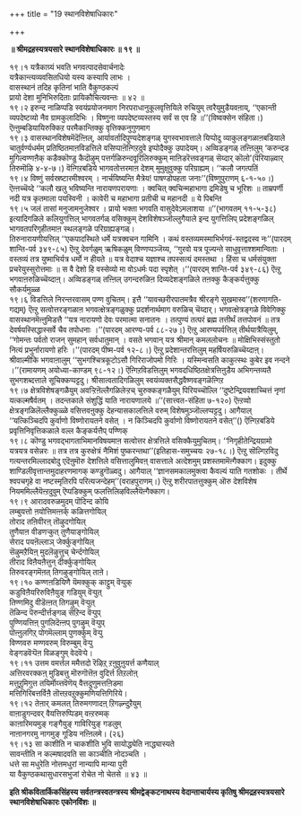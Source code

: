 +++
title = "19 स्थानविशेषाधिकारः"

+++


**॥ श्रीमद्रहस्यत्रयसारे स्थानविशेषाधिकारः ॥ १९ ॥**

१९।१ यत्रैकाग्र्यं भवति भगवत्पादसेवार्चनादेः  
यत्रैकान्त्यव्यवसितधियो यस्य कस्यापि लाभः ।  
वासस्थानं तदिह कृतिनां भाति वैकुण्ठकल्पं  
प्रायो देशा मुनिभिरुदिताः प्रायिकौचित्यवन्तः ॥ ४२ ॥  
१९।२ इरुन्द नाळिप्पडि स्वयंप्रयोजनमाग निरपराधानुकूलवृत्तियिले रुचियुम् त्वरैयुमुडैयवऩाय्, ‘‘एकान्ती व्यपदेष्टव्यो नैव ग्रामकुलादिभिः । विष्णुना व्यपदेष्टव्यस्तस्य सर्वं स एव हि ॥’’(विष्वक्सेन संहिता।) ऎऩ्ऩुम्बडियायिरुक्किऱ परमैकान्तिक्कु वृत्तिक्कनुगुणमाग  
१९।३ वासस्थानविशेषमॆदॆऩ्ऩिल्, आर्यावर्तादिपुण्यदेशङ्गळ् युगस्वभावत्ताले यिप्पोदु व्याकुलङ्गळाऩबडियाले चातुर्वर्ण्यधर्मम् प्रतिष्ठितमाऩविडत्तिले वसिप्पाऩॆऩ्गिऱदुवे इप्पोदैक्कु उपादेयम्। अव्विडङ्गळ् तऩ्ऩिलुम् ‘करुन्दड मुगिल्वण्णऩैक् कडैक्कॊण्डु कैदॊऴुम् पत्तर्गळिरुन्दवूरिलिरुक्कुम् माऩिडरॆत्तवङ्गळ् सॆय्दार् कॊलो'(पॆरियाऴ्वार् तिरुमॊऴि ४-४-७।) वॆऩ्गिऱबडिये भागवतोत्तरमाऩ देशम् मुमुक्षुवुक्कु परिग्राह्यम्। ‘‘कलौ जगत्पतिं  
१९।४ विष्णुं सर्वस्रष्टारमीश्वरम् । नार्चयिष्यन्ति मैत्रेय! पाषण्डोपहता जनाः’’(विष्णुपुराणम् ६-१-५०।) ऎऩ्ऩच्चॆय्दे ‘‘कलौ खलु भविष्यन्ति नारायणपरायणाः । क्वचित् क्वचिन्महाभागा द्रमिडेषु च भूरिशः ॥ ताम्रपर्णी नदी यत्र कृतमाला पयस्विनी । कावेरी च महाभागा प्रतीची च महानदी ॥ ये पिबन्ति  
१९।५ जलं तासां मनुजामनुजेश्वर । प्रायो भक्ता भगवति वासुदेवेऽमलाशया ॥’’(भागवतम् ११-५-३८) इत्यादिगळिले कलियुगत्तिल् भागवतर्गळ् वसिक्कुम् देशविशेषञ्जॊल्लुगैयाले इन्द युगत्तिलिप् प्रदेशङ्गळिल् भागवतपरिगृहीतमाऩ स्थलङ्गळे परिग्राह्यङ्गळ्।  
तिरुनारायणीयत्तिल् ‘‘एकपादस्थिते धर्मे यत्रक्वचन गामिनि । कथं वस्तव्यमस्माभिर्भगवं-स्तद्वदस्व नः’’(पारदम् शान्ति-पर्व ३४९-८५) ऎऩ्ऱु देवर्गळुम् ऋषिकळुम् विण्णप्पञ्जॆय्य, ‘‘गुरवो यत्र पूज्यन्ते साधुवृत्ताश्शमान्विताः । वस्तव्यं तत्र युष्माभिर्यत्र धर्मो न हीयते ॥ यत्र वेदाश्च यज्ञाश्च तपस्सत्यं दमस्तथा । हिंसा च धर्मसंयुक्ता प्रचरेयुस्सुरोत्तमाः ॥ स वै देशो हि वस्सेव्यो मा वोऽधर्मः पदा स्पृशेत् ।’’(पारदम् शान्ति-पर्व ३४९-८६) ऎऩ्ऱु भगवाऩरुळिच्चॆय्दाऩ्। अव्विडङ्गळ् तऩ्ऩिल् उगन्दरुळिऩ दिव्यदेशङ्गळिले तऩक्कु कैङ्कर्यत्तुक्कु सौकर्यमुळ्ळ  
१९।६ विडत्तिले निरन्तरवासम् पण्ण वुचितम्। इत्तै ‘‘यावच्छरीरपातमत्रैव श्रीरङ्गे सुखमास्व’’(शरणागति-गद्यम्) ऎऩ्ऱु सत्वोत्तरङ्गळाऩ भगवत्क्षेत्रङ्गळुक्कु प्रदर्शनार्थमाग वरुळिच् चॆय्दार्। भगवत्क्षेत्रङ्गळे विवेगिक्कु वासस्थानमॆऩ्ऩुमिडत्तै ‘‘यत्र नारायणो देवः परमात्मा सनातनः । तत्पुण्यं तत्परं ब्रह्म तत्तीर्थं तत्तपोवनं ॥ तत्र देवर्षयस्सिद्धास्सर्वे चैव तपोधनाः ।’’(पारदम् आरण्य-पर्व ८८-२७।) ऎऩ्ऱु आरण्यपर्वत्तिल् तीर्थयात्रैयिलुम्, ‘‘गोमन्तः पर्वतो राजन् सुमहान् सर्वधातुमान् । वसते भगवान् यत्र श्रीमान् कमललोचनः ॥ मोक्षिभिस्संस्तुतो नित्यं प्रभुर्नारायणो हरिः ।’’(पारदम् पीष्म-पर्व १२-८।) ऎऩ्ऱु प्रदेशान्तरत्तिलुम् महर्षियरुळिच्चॆय्दाऩ्। श्रीवाल्मीकि भगवाऩालुम् ‘‘सुभगश्चित्रकूटोऽसौ गिरिराजोपमो गिरिः । यस्मिन्वसति काकुत्स्थः कुबेर इव नन्दने ।’’(रामायणम् अयोध्या-काण्डम् ९८-१२।) ऎऩ्गिऱविडत्तिलुम् भगवदधिष्ठितक्षेत्रत्तिऩुडैय अभिगन्तव्यतै सुभगशब्दत्ताले सूचिक्कप्पट्टदु। श्रीसात्वतादिगळिलुम् स्वयंव्यक्तसैद्धवैष्णवङ्गळॆऩ्गिऱ  
१९।७ क्षेत्रविशेषङ्गळैयुम् अवऱ्ऱिऩॆल्लैगळिलेऱ्ऱच् चुरुक्कङ्गळैयुम् पिरियच्चॊल्लि ‘‘दुष्टेन्द्रियवशाच्चित्तं नृणां यत्कल्मषैर्वतम् । तदन्तकाले संशुद्धिं याति नारायणालये ॥’’(सात्त्वत-संहिता ७-१२०) ऎऩ्ऱव्वो क्षेत्रङ्गळिलॆल्लैक्कुळ्ळे वसित्तवऩुक्कु देहन्यासकालत्तिले वरुम् विशेषमुञ्जॊल्लप्पट्टदु। आगैयाल् ‘‘यत्किञ्चिदपि कुर्वाणो विष्णोरायतने वसेत् । न किञ्चिदपि कुर्वाणो विष्णोरायतने वसेत्’’() ऎऩ्गिऱबडिये प्रवृत्तिनिवृत्तिकळाले वल्ल कैङ्कर्यत्तैप् पण्णिक्  
१९।८ कॊण्डु भगवद्भागताभिमानविषयमाऩ सत्वोत्तर क्षेत्रत्तिले वसिक्कैयुमुचितम्। ‘‘निगृहीतेन्द्रियग्रामो यत्रयत्र वसेन्नरः ॥ तत्र तत्र कुरुक्षेत्रं नैमिशं पुष्करन्तथा’’(इतिहास-समुच्चयः २७-१८।) ऎऩ्ऱु सॊल्गिऱविदु गत्यन्तरमिल्लादबोदु एदॆऩुमॊरु देशत्तिले वसित्तालुमिवऩ् वासत्ताले अत्देशमुम् प्रशस्तमामॆऩ्गैक्काग। इदुक्कु शाण्डिलीवृत्तान्तमुदाहरणमागक् कण्डुगॊळ्वदु। आगैयाल् ‘‘ज्ञानसमकालमुक्त्वा कैवल्यं याति गतशोकः । तीर्थे श्वपचगृहे वा नष्टस्मृतिरपि परित्यजन्देहम्’’(वराहपुराणम्।) ऎऩ्ऱु शरीरपातत्तुक्कुम् ऒरु देशविशेष नियममिल्लैयॆऩ्ऱदुवुम् ऎप्पडिक्कुम् फलत्तिलिऴविल्लैयॆऩ्गैक्काग।  
१९।९ आरादवरुळमुदम् पॊदिन्द कोयि  
लम्बुयत्तो ऩयोत्तिमऩ्ऩर्क् कळित्तगोयिल्  
तोराद तऩिवीरऩ् तॊऴुदगोयिल्  
तुणैयाऩ वीडणऱ्कुत् तुणैयाङ्गोयिल्  
सेराद पयऩॆल्लाञ् जेर्क्कुङ्गोयिल्  
सॆऴुमऱैयिऩ् मुदलॆऴुत्तुच् चेर्न्दगोयिल्  
तीराद विऩैयऩैत्तुन् दीर्क्कुङ्गोयिल्  
तिरुवरङ्गमॆऩत् तिगऴुङ्गोयिल् ताऩे।  
१९।१० कण्णऩडियिणै यॆमक्कुक् काट्टुम् वॆऱ्पुक्  
कडुविऩैयरिरुविऩैयुङ् गडियुम् वॆऱ्पुत्  
तिण्णमिदु वीडॆऩ्ऩत् तिगऴुम् वॆऱ्पुत्  
तॆळिन्द पॆरुन्दीर्त्तङ्गळ् सॆऱिन्द वॆऱ्पुप्  
पुण्णियत्तिऩ् पुगलिदॆऩ्ऩप् पुगऴुम् वॆऱ्पुप्  
पॊऩ्ऩुलगिऱ् पोगमॆल्लाम् पुणर्क्कुम् वॆऱ्पु  
विण्णवरु मण्णवरुम् विरुम्बुम् वॆऱ्पु  
वेङ्गडवॆऱ्पॆऩ विळङ्गुम् वेदवॆऱ्पे।  
१९।११ उत्तम वमर्त्तल ममैत्तदो रॆऴिऱ् ऱऩुवुऩुयर्त्त कणैयाल्  
अत्तिरवरक्कऩ् मुडिबत्तु मॊरुगॊत्तॆऩ वुदिर्त्त तिऱलोऩ्  
मत्तुऱुमिगुत्त तयिर्मॊय्त्तवॆणॆय् वैत्तदुणुमत्तऩिडमा  
मत्तिगिरिबत्तर्विऩै तॊत्तऱवऱुक्कुमणियत्तिगिरिये।  
१९।१२ तेऩार् कमलत् तिरुमगणादऩ् ऱिगऴ्न्दुऱैयुम्  
वाऩाडुगन्दवर् वैयत्तिरुप्पिडम् वऩ्ऱरुमक्  
काऩारिमयमुङ् गङ्गैयुङ् गाविरियुङ् गडलुम्  
नाऩानगरमु नागमुङ् गूडिय नऩ्ऩिलमे। (२६)  
१९।१३ सा काशीति न चाकशीति भुवि सायोद्ध्येति नाद्ध्यास्यते  
सावन्तीति न कल्मषादवति सा काञ्चीति नोदञ्चति ।  
धत्ते सा मधुरेति नोत्तमधुरां नान्यापि मान्या पुरी  
या वैकुण्ठकथासुधारसभुजां रोचेत नो चेतसे ॥ ४३ ॥

**इति श्रीकवितार्किकसिंहस्य सर्वतन्त्रस्वतन्त्रस्य श्रीमद्वेङ्कटनाथस्य वेदान्ताचार्यस्य कृतिषु श्रीमद्रहस्यत्रयसारे स्थानविशेषाधिकारः एकोनविंशः ॥**


